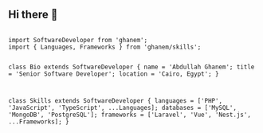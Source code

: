## Hi there 👋

<code>
import SoftwareDeveloper from 'ghanem';
import { Languages, Frameworks } from 'ghanem/skills';

class Bio extends SoftwareDeveloper {
  name     = 'Abdullah Ghanem';
  title    = 'Senior Software Developer';
  location = 'Cairo, Egypt';
}

class Skills extends SoftwareDeveloper {
  languages  = ['PHP', 'JavaScript', 'TypeScript', ...Languages];
  databases  = ['MySQL', 'MongoDB', 'PostgreSQL'];
  frameworks = ['Laravel', 'Vue', 'Nest.js', ...Frameworks];
}
</code>
<!--
**altugsogutoglu/altugsogutoglu** is a ✨ _special_ ✨ repository because its `README.md` (this file) appears on your GitHub profile.

Here are some ideas to get you started:

- 🔭 I’m currently working on ...
- 🌱 I’m currently learning ...
- 👯 I’m looking to collaborate on ...
- 🤔 I’m looking for help with ...
- 💬 Ask me about ...
- 📫 How to reach me: ...
- 😄 Pronouns: ...
- ⚡ Fun fact: ...
-->
